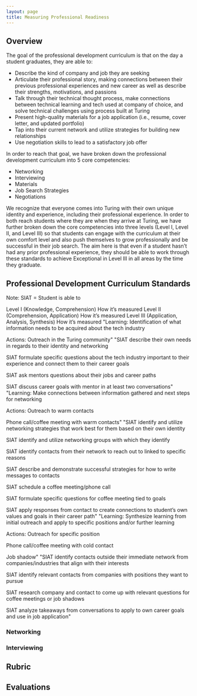 ```yaml
---
layout: page
title: Measuring Professional Readiness
---
```


## Overview
The goal of the professional development curriculum is that on the day a student graduates, they are able to:
* Describe the kind of company and job they are seeking
* Articulate their professional story, making connections between their previous professional experiences and new career as well as describe their strengths, motivations, and passions
* Talk through their technical thought process, make connections between technical learning and tech used at company of choice, and solve technical challenges using process built at Turing
* Present high-quality materials for a job application (i.e., resume, cover letter, and updated portfolio)
* Tap into their current network and utilize strategies for building new relationships
* Use negotiation skills to lead to a satisfactory job offer

In order to reach that goal, we have broken down the professional development curriculum into 5 core competencies:

* Networking
* Interviewing
* Materials
* Job Search Strategies
* Negotiations

We recognize that everyone comes into Turing with their own unique identity and experience, including their professional experience. In order to both reach students where they are when they arrive at Turing, we have further broken down the core competencies into three levels (Level I, Level II, and Level III) so that students can engage with the curriculum at their own comfort level and also push themselves to grow professionally and be successful in their job search. The aim here is that even if a student hasn’t had any prior professional experience, they should be able to work through these standards to achieve Exceptional in Level III in all areas by the time they graduate. 

## Professional Development Curriculum Standards
Note: SIAT = Student is able to

Level I (Knowledge, Comprehension)	How it’s measured	Level II (Comprehension, Application)	How it’s measured	Level III (Application, Analysis, Synthesis)	How it’s measured
"Learning:
Identification of what information needs to be acquired about the tech industry


Actions: 
Outreach in the Turing community"	"SIAT describe their own needs in regards to their identity and networking

SIAT formulate specific questions about the tech industry important to their experience and connect them to their career goals

SIAT ask mentors questions about their jobs and career paths

SIAT discuss career goals with mentor in at least two conversations"	"Learning:
Make connections between information gathered and next steps for networking


Actions:
Outreach to warm contacts

Phone call/coffee meeting with warm contacts"	"SIAT identify and utilize networking strategies that work best for them based on their own identity

SIAT identify and utilize networking groups with which they identify 

SIAT identify contacts from their network to reach out to linked to specific reasons

SIAT describe and demonstrate successful strategies for how to write messages to contacts

SIAT schedule a coffee meeting/phone call

SIAT formulate specific questions for coffee meeting tied to goals 

SIAT apply responses from contact to create connections to student’s own values and goals in their career path"	"Learning:
Synthesize learning from initial outreach and apply to specific positions and/or further learning


Actions:
Outreach for specific position

Phone call/coffee meeting with cold contact

Job shadow"	"SIAT identify contacts outside their immediate network from companies/industries that align with their interests

SIAT identify relevant contacts from companies with positions they want to pursue

SIAT research company and contact to come up with relevant questions for coffee meetings or job shadows

SIAT analyze takeaways from conversations to apply to own career goals and use in job application"

### Networking

### Interviewing



## Rubric

## Evaluations

